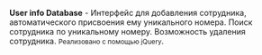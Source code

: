 <strong> User info Database</strong> - Интерфейс для добавления сотрудника, автоматического присвоения ему уникального номера. Поиск сотрудника по уникальному номеру. Возможность удаления сотрудника. <small>Реализовано с помощью jQuery</small>. 
